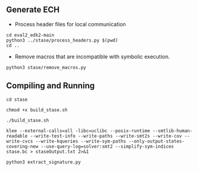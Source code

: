 
## Generate ECH
- Process header files for local communication
```
cd eval2_edk2-main
python3 ../stase/process_headers.py $(pwd)
cd ..
```

- Remove macros that are incompatible with symbolic execution.
```
python3 stase/remove_macros.py
```
## Compiling and Running

`cd stase`

`chmod +x build_stase.sh`

`./build_stase.sh`

`klee --external-calls=all -libc=uclibc --posix-runtime --smtlib-human-readable --write-test-info --write-paths --write-smt2s --write-cov --write-cvcs --write-kqueries --write-sym-paths --only-output-states-covering-new --use-query-log=solver:smt2 --simplify-sym-indices stase.bc > staseOutput.txt 2>&1` 

`python3 extract_signature.py`
